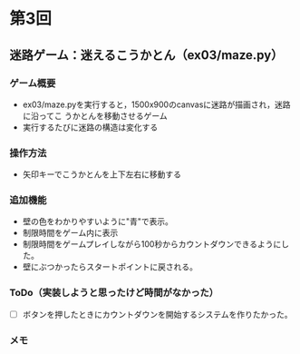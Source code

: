 # 第3回
## 迷路ゲーム：迷えるこうかとん（ex03/maze.py）
### ゲーム概要
- ex03/maze.pyを実行すると，1500x900のcanvasに迷路が描画され，迷路に沿ってこ
うかとんを移動させるゲーム
- 実行するたびに迷路の構造は変化する
### 操作方法
- 矢印キーでこうかとんを上下左右に移動する
### 追加機能
- 壁の色をわかりやすいように"青"で表示。
- 制限時間をゲーム内に表示
- 制限時間をゲームプレイしながら100秒からカウントダウンできるようにした。
- 壁にぶつかったらスタートポイントに戻される。
### ToDo（実装しようと思ったけど時間がなかった）
- [ ] ボタンを押したときにカウントダウンを開始するシステムを作りたかった。
### メモ